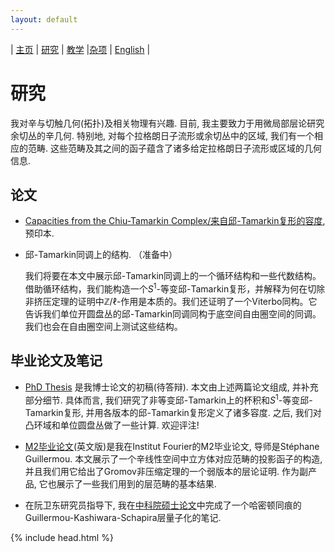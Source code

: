 ```yaml
---
layout: default
---
```



| [主页](index-ch.md)  | [研究](research-ch.md)    | [教学](teaching-ch.md)         |[杂项](miscellaneous-ch.md) | [English](research-en.md) |


# 研究

我对辛与切触几何(拓扑)及相关物理有兴趣. 目前, 我主要致力于用微局部层论研究余切丛的辛几何. 特别地, 对每个拉格朗日子流形或余切丛中的区域, 我们有一个相应的范畴. 这些范畴及其之间的函子蕴含了诸多给定拉格朗日子流形或区域的几何信息.

## 论文

- [Capacities from the Chiu-Tamarkin Complex/来自邱-Tamarkin复形的容度](https://arxiv.org/abs/2103.05143), 预印本. 

- 邱-Tamarkin同调上的结构. （准备中）

  我们将要在本文中展示邱-Tamarkin同调上的一个循环结构和一些代数结构。借助循环结构，我们能构造一个$S^1$-等变邱-Tamarkin复形，并解释为何在切除非挤压定理的证明中$\mathbb{Z}/\ell$-作用是本质的。我们还证明了一个Viterbo同构。它告诉我们单位开圆盘丛的邱-Tamarkin同调同构于底空间自由圈空间的同调。我们也会在自由圈空间上测试这些结构。
  
## 毕业论文及笔记

- [PhD Thesis](Files/PhD_Thesis.pdf) 是我博士论文的初稿(待答辩). 本文由上述两篇论文组成, 并补充部分细节. 具体而言, 我们研究了非等变邱-Tamarkin上的杯积和$S^1$-等变邱-Tamarkin复形, 并用各版本的邱-Tamarkin复形定义了诸多容度. 之后, 我们对凸环域和单位圆盘丛做了一些计算. 欢迎评注!

- [M2毕业论文](Files/M2_thesis.pdf)(英文版)是我在Institut Fourier的M2毕业论文, 导师是Stéphane Guillermou. 本文展示了一个辛线性空间中立方体对应范畴的投影函子的构造, 并且我们用它给出了Gromov非压缩定理的一个弱版本的层论证明. 作为副产品, 它也展示了一些我们用到的层范畴的基本结果.

- 在阮卫东研究员指导下, 我在[中科院硕士论文](Files/CAS_Thesis.pdf)中完成了一个哈密顿同痕的Guillermou-Kashiwara-Schapira层量子化的笔记.

{% include head.html %}
